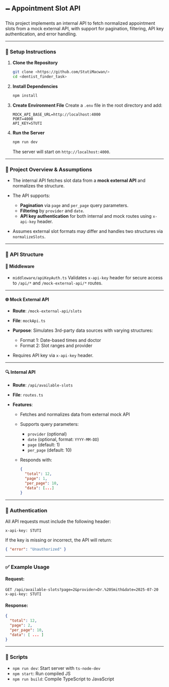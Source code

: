 ## 🗕️ Appointment Slot API

This project implements an internal API to fetch normalized appointment slots from a mock external API, with support for pagination, filtering, API key authentication, and error handling.

---

### 🚀 Setup Instructions

1. **Clone the Repository**

   ```bash
   git clone <https://github.com/StutiMacwan/>
   cd <dentist_finder_task>
   ```

2. **Install Dependencies**

   ```bash
   npm install
   ```

3. **Create Environment File**
   Create a `.env` file in the root directory and add:

   ```env
   MOCK_API_BASE_URL=http://localhost:4000
   PORT=4000
   API_KEY=STUTI
   ```

4. **Run the Server**

   ```bash
   npm run dev
   ```

   The server will start on `http://localhost:4000`.

---

### 🧠 Project Overview & Assumptions

* The internal API fetches slot data from a **mock external API** and normalizes the structure.
* The API supports:

  * **Pagination** via `page` and `per_page` query parameters.
  * **Filtering** by `provider` and `date`.
  * **API key authentication** for both internal and mock routes using `x-api-key` header.
* Assumes external slot formats may differ and handles two structures via `normalizeSlots`.

---

### 📁 API Structure

#### 🔧 Middleware

* `middleware/apiKeyAuth.ts`
  Validates `x-api-key` header for secure access to `/api/*` and `/mock-external-api/*` routes.

---

#### 🌐 Mock External API

* **Route**: `/mock-external-api/slots`
* **File**: `mockApi.ts`
* **Purpose**: Simulates 3rd-party data sources with varying structures:

  * Format 1: Date-based times and doctor
  * Format 2: Slot ranges and provider
* Requires API key via `x-api-key` header.

---

#### 🔍 Internal API

* **Route**: `/api/available-slots`
* **File**: `routes.ts`
* **Features**:

  * Fetches and normalizes data from external mock API
  * Supports query parameters:

    * `provider` (optional)
    * `date` (optional, format: `YYYY-MM-DD`)
    * `page` (default: 1)
    * `per_page` (default: 10)
  * Responds with:

    ```json
    {
      "total": 12,
      "page": 1,
      "per_page": 10,
      "data": [...]
    }
    ```

---

### 🔐 Authentication

All API requests must include the following header:

```http
x-api-key: STUTI
```

If the key is missing or incorrect, the API will return:

```json
{ "error": "Unauthorized" }
```

---

### ✅ Example Usage

#### Request:

```http
GET /api/available-slots?page=2&provider=Dr.%20Smith&date=2025-07-20
x-api-key: STUTI
```

#### Response:

```json
{
  "total": 12,
  "page": 2,
  "per_page": 10,
  "data": [ ... ]
}
```

---

### 🚰 Scripts

* `npm run dev`: Start server with `ts-node-dev`
* `npm start`: Run compiled JS
* `npm run build`: Compile TypeScript to JavaScript
